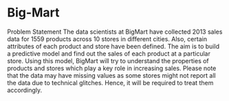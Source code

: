 # Big-Mart

Problem Statement The data scientists at BigMart have collected 2013 sales data for 1559 products across 10 stores in different cities. Also, certain attributes of each product and store have been defined. The aim is to build a predictive model and find out the sales of each product at a particular store.  Using this model, BigMart will try to understand the properties of products and stores which play a key role in increasing sales.     Please note that the data may have missing values as some stores might not report all the data due to technical glitches. Hence, it will be required to treat them accordingly.
